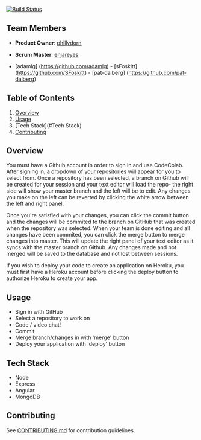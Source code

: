 [![Build Status](https://travis-ci.org/BraveBravos/CodeColab.svg?branch=master)](https://travis-ci.org/BraveBravos/CodeColab)

## Team Members

  - __Product Owner__: [phillydorn](https://github.com/phillydorn)
  - __Scrum Master__: [enjareyes](https://github.com/enjareyes)

  - [adamlg] (https://github.com/adamlg)  -  [sFoskitt] (https://github.com/SFoskitt)  -  [pat-dalberg] (https://github.com/pat-dalberg)


## Table of Contents

1. [Overview](#Overview)
2. [Usage](#Usage)
3. [Tech Stack](#Tech Stack)
4. [Contributing](#Contributing)

## Overview

You must have a Github account in order to sign in and use CodeColab. After signing in, a dropdown of your repositories will appear for you to select from. Once a repository has been selected, a branch on Github will be created for your session and your text editor will load the repo- the right side will show your master branch and the left will be to edit. Any changes you make on the left can be reverted by clicking the white arrow between the left and right panel. 

Once you're satisfied with your changes, you can click the commit button and the changes will be commited to the branch on GitHub that was created when the repository was selected. When your team is done editing and all changes have been commited, you can click the merge button to merge changes into master. This will update the right panel of your text editor as it syncs with the master branch on Github. Any changes made and not merged will be saved to the database and not lost between sessions. 

If you wish to deploy your code to create an application on Heroku, you must first have a Heroku account before clicking the deploy button to authorize Heroku to create your app. 

## Usage

- Sign in with GitHub
- Select a repository to work on
- Code / video chat!
- Commit
- Merge branch/changes in with 'merge' button
- Deploy your application with 'deploy' button


## Tech Stack

- Node
- Express
- Angular
- MongoDB

## Contributing

See [CONTRIBUTING.md](https://github.com/BraveBravos/CodeColab/blob/master/contributing.md) for contribution guidelines.








